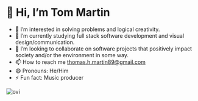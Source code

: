 # 👋 Hi, I’m Tom Martin
- 👀 I’m interested in solving problems and logical creativity. 
- 🌱 I’m currently studying full stack software development and visual design/communication.
- 💞️ I’m looking to collaborate on software projects that positively impact society and/or the environment in some way.
- 📫 How to reach me thomas.h.martin89@gmail.com
- 😄 Pronouns: He/Him
- ⚡ Fun fact: Music producer 

<!---
TommyMart/TommyMart is a ✨ special ✨ repository because its `README.md` (this file) appears on your GitHub profile.
You can click the Preview link to take a look at your changes.
--->

<img src="https://github-readme-stats.vercel.app/api/top-langs?username=madushadhanushka&show_icons=true&locale=en&layout=compact&theme=chartreuse-dark" alt="ovi" />



